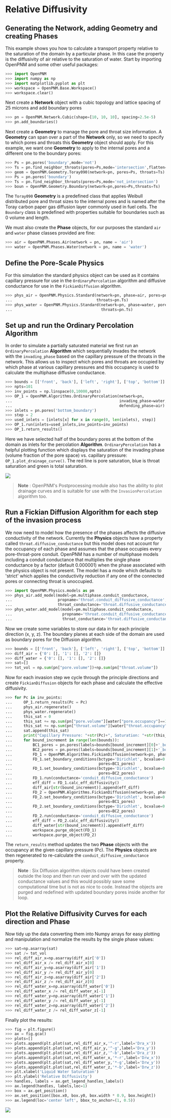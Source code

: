 # Relative Diffusivity

## Generating the Network, adding Geometry and creating Phases

This example shows you how to calculate a transport property relative to the saturation of the domain by a particular phase. In this case the property is the diffusivity of air relative to the saturation of water. Start by importing OpenPNM and some other useful packages:

``` python
>>> import OpenPNM
>>> import numpy as np
>>> import matplotlib.pyplot as plt
>>> workspace = OpenPNM.Base.Workspace()
>>> workspace.clear()

```
Next create a **Network** object with a cubic topology and lattice spacing of 25 microns and add boundary pores

``` python
>>> pn = OpenPNM.Network.Cubic(shape=[10, 10, 10], spacing=2.5e-5)
>>> pn.add_boundaries()

```

Next create a **Geometry** to manage the pore and throat size information.  A **Geometry** can span over a part of the **Network** only, so we need to specify to which pores and throats this **Geometry** object should apply. For this example, we want one **Geometry** to apply to the internal pores and a different one to the boundary pores:

``` python
>>> Ps = pn.pores('boundary',mode='not')
>>> Ts = pn.find_neighbor_throats(pores=Ps,mode='intersection',flatten=True)
>>> geom = OpenPNM.Geometry.Toray090(network=pn, pores=Ps, throats=Ts)
>>> Ps = pn.pores('boundary')
>>> Ts = pn.find_neighbor_throats(pores=Ps,mode='not_intersection')
>>> boun = OpenPNM.Geometry.Boundary(network=pn,pores=Ps,throats=Ts)

```

The ``Toray090`` **Geometry** is a predefined class that applies Weibull distributed pore and throat sizes to the internal pores and is named after the Toray carbon paper gas diffusion layer commonly used in fuel cells.  The ``Boundary`` class is predefined with properties suitable for boundaries such as 0 volume and length.

We must also create the **Phase** objects, for our purposes the standard ``air`` and ``water`` phase classes provided are fine:

``` python
>>> air = OpenPNM.Phases.Air(network = pn, name = 'air')
>>> water = OpenPNM.Phases.Water(network = pn, name = 'water')

```

## Define the Pore-Scale Physics

For this simulation the standard physics object can be used as it contains capillary pressure for use in the ``OrdinaryPercolation`` algorithm and diffusive conductance for use in the ``FickianDiffusion`` algorithm.

``` python
>>> phys_air = OpenPNM.Physics.Standard(network=pn, phase=air, pores=pn.Ps,
...                                     throats=pn.Ts)
>>> phys_water = OpenPNM.Physics.Standard(network=pn, phase=water, pores=pn.Ps,
...                                       throats=pn.Ts)

```

## Set up and run the Ordinary Percolation Algorithm
In order to simulate a partially saturated material we first run an ``OrdinaryPercolation`` **Algorithm** which sequentially invades the network with the ``invading_phase`` based on the capillary pressure of the throats in the network. This allows us to inspect which pores and throats are occupied by which phase at various capillary pressures and this occupancy is used to calculate the multiphase diffusive conductance.

``` python
>>> bounds = [['front', 'back'], ['left', 'right'], ['top', 'bottom']]
>>> npts=101
>>> inv_points = np.linspace(0,10000,npts)
>>> OP_1 = OpenPNM.Algorithms.OrdinaryPercolation(network=pn,
...                                               invading_phase=water,
...                                               defending_phase=air)
>>> inlets = pn.pores('bottom_boundary')
>>> step = 2
>>> used_inlets = [inlets[x] for x in range(0, len(inlets), step)]
>>> OP_1.run(inlets=used_inlets,inv_points=inv_points)
>>> OP_1.return_results()

```

Here we have selected half of the boundary pores at the bottom of the domain as inlets for the percolation **Algorithm**. ``OrdinaryPercolation`` has a helpful plotting function which displays the saturation of the invading phase (volume fraction of the pore space) vs. capillary pressure: ```OP_1.plot_drainage_curve()```. The red line is pore saturation, blue is throat saturation and green is total saturation.

![](http://imgur.com/o6zfY8p.png)

> **Note** :  OpenPNM's Postprocessing module also has the ability to plot drainage curves and is suitable for use with the ``InvasionPercolation`` algorithm too.

## Run a Fickian Diffusion Algorithm for each step of the invasion process

We now need to model how the presence of the phases affects the diffusive conductivity of the network. Currently the **Physics** objects have a property called ``throat.diffusive_conductance`` but this model does not account for the occupancy of each phase and assumes that the phase occupies every pore-throat-pore conduit. OpenPNM has a number of multiphase models including a conduit conductance that multiplies the single phase conductance by a factor (default 0.000001) when the phase associated with the physics object is not present. The model has a mode which defaults to 'strict' which applies the conductivity reduction if any one of the connected pores or connecting throat is unoccupied.

``` python
>>> import OpenPNM.Physics.models as pm
>>> phys_air.add_model(model=pm.multiphase.conduit_conductance,
...                    propname='throat.conduit_diffusive_conductance',
...                    throat_conductance='throat.diffusive_conductance')
>>> phys_water.add_model(model=pm.multiphase.conduit_conductance,
...                      propname='throat.conduit_diffusive_conductance',
...                      throat_conductance='throat.diffusive_conductance')

```    

Now we create some variables to store our data in for each principle direction (x, y, z). The boundary planes at each side of the domain are used as boundary pores for the Diffusion algorithm.

``` python
>>> bounds = [['front', 'back'], ['left', 'right'], ['top', 'bottom']]
>>> diff_air = {'0': [], '1': [], '2': []}
>>> diff_water = {'0': [], '1': [], '2': []}
>>> sat=[]
>>> tot_vol = np.sum(pn["pore.volume"])+np.sum(pn["throat.volume"])

```

Now for each invasion step we cycle through the principle directions and create ``FickianDiffusion`` objects for each phase and calculate the effective diffusivity.


``` python
>>> for Pc in inv_points:
...     OP_1.return_results(Pc = Pc)
...     phys_air.regenerate()
...     phys_water.regenerate()
...     this_sat = 0
...     this_sat += np.sum(pn["pore.volume"][water["pore.occupancy"]==1])
...     this_sat += np.sum(pn["throat.volume"][water["throat.occupancy"]==1])
...     sat.append(this_sat)
...     print("Capillary Pressure: "+str(Pc)+", Saturation: "+str(this_sat/tot_vol))
...     for bound_increment in range(len(bounds)):
...         BC1_pores = pn.pores(labels=bounds[bound_increment][0]+'_boundary')
...         BC2_pores = pn.pores(labels=bounds[bound_increment][1]+'_boundary')
...         FD_1 = OpenPNM.Algorithms.FickianDiffusion(network=pn, phase=air)
...         FD_1.set_boundary_conditions(bctype='Dirichlet', bcvalue=0.6,
...                                      pores=BC1_pores)
...         FD_1.set_boundary_conditions(bctype='Dirichlet', bcvalue=0.2,
...                                      pores=BC2_pores)
...         FD_1.run(conductance='conduit_diffusive_conductance')
...         eff_diff = FD_1.calc_eff_diffusivity()
...         diff_air[str(bound_increment)].append(eff_diff)
...         FD_2 = OpenPNM.Algorithms.FickianDiffusion(network=pn, phase=water)
...         FD_2.set_boundary_conditions(bctype='Dirichlet', bcvalue=0.6,
...                                      pores=BC1_pores)
...         FD_2.set_boundary_conditions(bctype='Dirichlet', bcvalue=0.2,
...                                      pores=BC2_pores)
...         FD_2.run(conductance='conduit_diffusive_conductance')
...         eff_diff = FD_2.calc_eff_diffusivity()
...         diff_water[str(bound_increment)].append(eff_diff)
...         workspace.purge_object(FD_1)
...         workspace.purge_object(FD_2)

```

The ```return_results``` method updates the two **Phase** objects with the occupancy at the given capillary pressure (Pc). The **Physics** objects are then regenerated to re-calculate the ```conduit_diffusive_conductance``` property.

> **Note** :  Six Diffusion algorithm objects could have been created outside the loop and then run over and over with the updated conductance values and this would possibly save some computational time but is not as nice to code. Instead the objects are purged and redefined with updated boundary pores inside another for loop.

## Plot the Relative Diffusivity Curves for each direction and Phase

Now tidy up the data converting them into Numpy arrays for easy plotting and manipulation and normalize the results by the single phase values:

``` python
>>> sat=np.asarray(sat)
>>> sat /= tot_vol
>>> rel_diff_air_x=np.asarray(diff_air['0'])
>>> rel_diff_air_x /= rel_diff_air_x[0]
>>> rel_diff_air_y=np.asarray(diff_air['1'])
>>> rel_diff_air_y /= rel_diff_air_y[0]
>>> rel_diff_air_z=np.asarray(diff_air['2'])
>>> rel_diff_air_z /= rel_diff_air_z[0]
>>> rel_diff_water_x=np.asarray(diff_water['0'])
>>> rel_diff_water_x /= rel_diff_water_x[-1]
>>> rel_diff_water_y=np.asarray(diff_water['1'])
>>> rel_diff_water_y /= rel_diff_water_y[-1]
>>> rel_diff_water_z=np.asarray(diff_water['2'])
>>> rel_diff_water_z /= rel_diff_water_z[-1]

```

Finally plot the results:

``` python
>>> fig = plt.figure()
>>> ax = fig.gca()
>>> plots=[]
>>> plots.append(plt.plot(sat,rel_diff_air_x,'^-r',label='Dra_x'))
>>> plots.append(plt.plot(sat,rel_diff_air_y,'^-g',label='Dra_y'))
>>> plots.append(plt.plot(sat,rel_diff_air_z,'^-b',label='Dra_z'))
>>> plots.append(plt.plot(sat,rel_diff_water_x,'*-r',label='Drw_x'))
>>> plots.append(plt.plot(sat,rel_diff_water_y,'*-g',label='Drw_y'))
>>> plots.append(plt.plot(sat,rel_diff_water_z,'*-b',label='Drw_z'))
>>> plt.xlabel('Liquid Water Saturation')
>>> plt.ylabel('Relative Diffusivity')
>>> handles, labels = ax.get_legend_handles_labels()
>>> ax.legend(handles, labels,loc=1)
>>> box = ax.get_position()
>>> ax.set_position([box.x0, box.y0, box.width * 0.9, box.height])
>>> ax.legend(loc='center left', bbox_to_anchor=(1, 0.5))

```
![](http://imgur.com/hEGXVyp.png)
